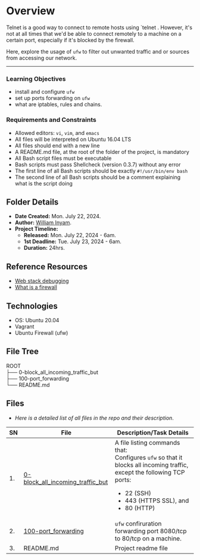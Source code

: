 # Overview #
Telnet is a good way to connect to remote hosts using `telnet <IP> <PORT>. However, it's not at all times that we'd be able to connect remotely to a machine on a certain port, especially if it's blocked by the firewall.

Here, explore the usage of `ufw` to filter out unwanted traffic and or sources from accessing our network.

<hr/>

### Learning Objectives ###
- install and configure `ufw`
- set up ports forwarding on `ufw`
- what are iptables, rules and chains.

### Requirements and Constraints ###
- Allowed editors: `vi`, `vim`, and `emacs`
- All files will be interpreted on Ubuntu 16.04 LTS
- All files should end with a new line
- A README.md file, at the root of the folder of the project, is mandatory
- All Bash script files must be executable
- Bash scripts must pass Shellcheck (version 0.3.7) without any error
- The first line of all Bash scripts should be exactly `#!/usr/bin/env bash`
- The second line of all Bash scripts should be a comment explaining what is the script doing


## Folder Details ###
- **Date Created:** Mon. July 22, 2024.
- **Author:** [William Inyam](https.//github.com/thecypherzen).
- **Project Timeline:**
  - **Released:** Mon. July 22, 2024 - 6am.
  - **1st Deadline:** Tue. July 23, 2024 - 6am.
  - **Duration:**  24hrs.


## Reference Resources
- [Web stack debugging](https://www.notion.so/WebStack-Debugging-ba8d7dd00b6042b898234b85b6a0eb1e)
- [What is a firewall](https://en.wikipedia.org/wiki/Firewall_%28computing%29)


## Technologies ##
- OS: Ubuntu 20.04
- Vagrant
- Ubuntu Firewall (ufw)

## File Tree ##
ROOT<br/>
├── 0-block_all_incoming_traffic_but<br />
├── 100-port_forwarding<br />
└── README.md<br />

## Files ###
- *Here is a detailed list of all files in the repo and their description*.

| SN | File | Description/Task Details                                   |
|----|------|-----------------------------------------------|
| 1. | [0-block_all_incoming_traffic_but](https://github.com/thecypherzen/alx-system_engineering-devops/blob/main/0x13-firewall/0-block_all_incoming_traffic_but) | A file listing commands that:<br/>Configures `ufw` so that it blocks all incoming traffic, except the following TCP ports:<ul><li>22 (SSH)</li><li>443 (HTTPS SSL), and</li><li>80 (HTTP)</li></ul> |
| 2. | [100-port_forwarding](https://github.com/thecypherzen/alx-system_engineering-devops/blob/main/0x13-firewall/100-port_forwarding) | `ufw` confiruration forwarding port 8080/tcp to 80/tcp on a machine. |
| 3. | README.md | Project readme file |